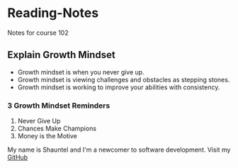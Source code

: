 # Reading-Notes
Notes for course 102

## Explain Growth Mindset

- Growth mindset is when you never give up.
- Growth mindset is viewing challenges and obstacles as stepping stones.
- Growth mindset is working to improve your abilities with consistency.

### 3 Growth Mindset Reminders

1. Never Give Up
2. Chances Make Champions
3. Money is the Motive


 My name is Shauntel and I'm a newcomer to software development. Visit my [GitHub](https://github.com/Mssmcbell)










